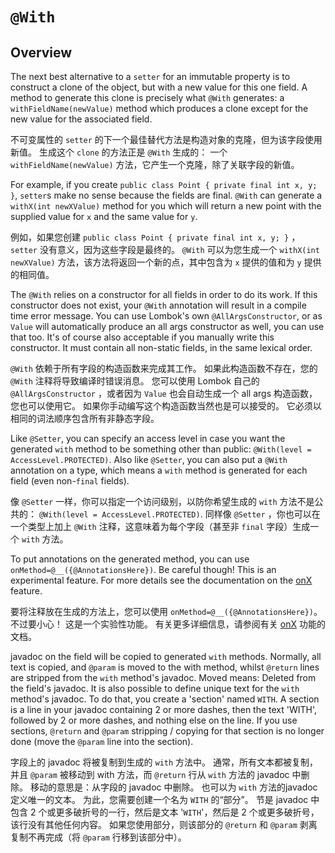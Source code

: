 # `@With`

## Overview


The next best alternative to a `setter` for an immutable property is to construct a clone of the object, but with a new value for this one field. 
A method to generate this clone is precisely what `@With` generates: 
a `withFieldName(newValue)` method which produces a clone except for the new value for the associated field.


不可变属性的 `setter` 的下一个最佳替代方法是构造对象的克隆，但为该字段使用新值。
生成这个 `clone` 的方法正是 `@With` 生成的：
一个 `withFieldName(newValue)` 方法，它产生一个克隆，除了关联字段的新值。


For example, if you create `public class Point { private final int x, y; }`, `setter`s make no sense because the fields are final. 
`@With` can generate a `withX(int newXValue)` method for you which will return a new point with the supplied value for `x` and the same value for `y`.


例如，如果您创建 `public class Point { private final int x, y; }` ，`setter` 没有意义，因为这些字段是最终的。
`@With` 可以为您生成一个 `withX(int newXValue)` 方法，该方法将返回一个新的点，其中包含为 `x` 提供的值和为 `y` 提供的相同值。


The `@With` relies on a constructor for all fields in order to do its work. 
If this constructor does not exist, your `@With` annotation will result in a compile time error message. 
You can use Lombok's own `@AllArgsConstructor`, or as `Value` will automatically produce an all args constructor as well, you can use that too. 
It's of course also acceptable if you manually write this constructor. 
It must contain all non-static fields, in the same lexical order.


`@With` 依赖于所有字段的构造函数来完成其工作。
如果此构造函数不存在，您的 `@With` 注释将导致编译时错误消息。
您可以使用 Lombok 自己的 `@AllArgsConstructor` ，或者因为 `Value` 也会自动生成一个 all args 构造函数，您也可以使用它。
如果你手动编写这个构造函数当然也是可以接受的。
它必须以相同的词法顺序包含所有非静态字段。


Like `@Setter`, you can specify an access level in case you want the generated `with` method to be something other than public:
`@With(level = AccessLevel.PROTECTED)`. 
Also like `@Setter`, you can also put a `@With` annotation on a type, which means a `with` method is generated for each field (even non-`final` fields).


像 `@Setter` 一样，你可以指定一个访问级别，以防你希望生成的 `with` 方法不是公共的：
`@With(level = AccessLevel.PROTECTED)`.
同样像 `@Setter` ，你也可以在一个类型上加上 `@With` 注释，这意味着为每个字段（甚至非 `final` 字段）生成一个 `with` 方法。


To put annotations on the generated method, you can use `onMethod=@__({@AnnotationsHere})`. 
Be careful though! 
This is an experimental feature. 
For more details see the documentation on the [onX]() feature.


要将注释放在生成的方法上，您可以使用 `onMethod=@__({@AnnotationsHere})`。
不过要小心！
这是一个实验性功能。
有关更多详细信息，请参阅有关 [onX]() 功能的文档。


javadoc on the field will be copied to generated `with` methods. 
Normally, all text is copied, and `@param` is moved to the with method, whilst `@return` lines are stripped from the `with` method's javadoc. 
Moved means: Deleted from the field's javadoc. 
It is also possible to define unique text for the `with` method's javadoc. 
To do that, you create a 'section' named `WITH`. 
A section is a line in your javadoc containing 2 or more dashes, then the text 'WITH', followed by 2 or more dashes, and nothing else on the line. 
If you use sections, `@return` and `@param` stripping / copying for that section is no longer done (move the `@param` line into the section).


字段上的 javadoc 将被复制到生成的 `with` 方法中。
通常，所有文本都被复制，并且 `@param` 被移动到 with 方法，而 `@return` 行从 `with` 方法的 javadoc 中删除。
移动的意思是：从字段的 javadoc 中删除。
也可以为 `with` 方法的javadoc 定义唯一的文本。
为此，您需要创建一个名为 `WITH` 的“部分”。
节是 javadoc 中包含 2 个或更多破折号的一行，然后是文本 '`WITH`'，然后是 2 个或更多破折号，该行没有其他任何内容。
如果您使用部分，则该部分的 `@return` 和 `@param` 剥离复制不再完成（将 `@param` 行移到该部分中）。

